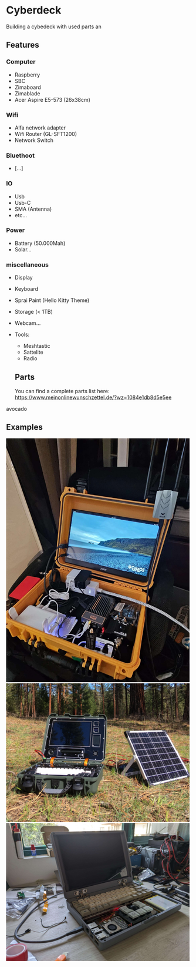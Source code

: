 # Cyberdeck
Building a cybedeck with used parts an

## Features


### Computer
- Raspberry
- SBC
- Zimaboard
- Zimablade
- Acer Aspire E5-573 (26x38cm)
### Wifi
- Alfa network adapter
- Wifi Router (GL-SFT1200)
- Network Switch

### Bluethoot
- [...]

### IO
- Usb
- Usb-C
- SMA (Antenna)
- etc...

### Power
- Battery (50.000Mah)
-  Solar...

### miscellaneous
- Display
- Keyboard
- Sprai Paint (Hello Kitty Theme)
- Storage (< 1TB)
- Webcam...
- Tools:
  - Meshtastic
  - Sattelite
  - Radio
 
  ## Parts
  You can find a complete parts list here:
  https://www.meinonlinewunschzettel.de/?wz=1084e1db8d5e5ee

avocado
 
 ## Examples
<img src="https://github.com/Gaiser147/Cyberdeck/blob/main/Pictures/Cyberdeck1.jpg" width="500" />
<img src="https://github.com/Gaiser147/Cyberdeck/blob/main/Pictures/Cyberdeck2.webp" width="500" />
<img src="https://github.com/Gaiser147/Cyberdeck/blob/main/Pictures/Cyberdeck3.jpg" width="500" />
